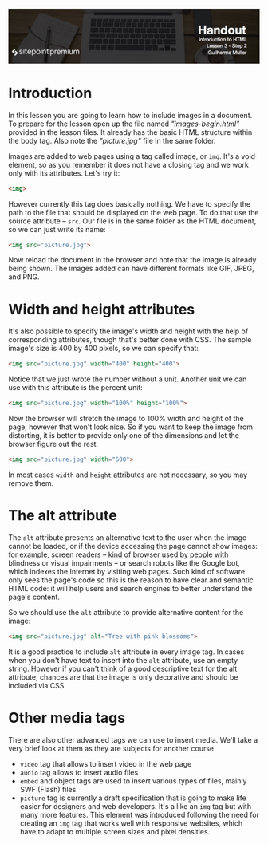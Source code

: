 ![](Introduction_to_HTML_handouts/headers/head3.2.jpg)
# Introduction

In this lesson you are going to learn how to include images in a document. To prepare for the lesson open up the file named *"images-begin.html"* provided in the lesson files. It already has the basic HTML structure within the body tag. Also note the *"picture.jpg"* file in the same folder.

Images are added to web pages using a tag called image, or `img`. It's a void element, so as you remember it does not have a closing tag and we work only with its attributes. Let's try it:

```html
<img>
```

However currently this tag does basically nothing. We have to specify the path to the file that should be displayed on the web page. To do that use the source attribute – `src`. Our file is in the same folder as the HTML document, so we can just write its name:

```html
<img src="picture.jpg">
```

Now reload the document in the browser and note that the image is already being shown.
The images added can have different formats like GIF, JPEG, and PNG.

# Width and height attributes

It's also possible to specify the image's width and height with the help of corresponding attributes, though that's better done with CSS. The sample image's size is 400 by 400 pixels, so we can specify that:

```html
<img src="picture.jpg" width="400" height="400">
```

Notice that we just wrote the number without a unit. Another unit we can use with this attribute is the percent unit:

```html
<img src="picture.jpg" width="100%" height="100%">
```

Now the browser will stretch the image to 100% width and height of the page, however that won't look nice. So if you want to keep the image from distorting, it is better to provide only one of the dimensions and let the browser figure out the rest.

```html
<img src="picture.jpg" width="600">
```

In most cases `width` and `height` attributes are not necessary, so you may remove them.

# The alt attribute

The `alt` attribute presents an alternative text to the user when the image cannot be loaded, or if the device accessing the page cannot show images: for example, screen readers – kind of browser used by people with blindness or visual impairments – or search robots like the Google bot, which indexes the Internet by visiting web pages. Such kind of software only sees the page's code so this is the reason to have clear and semantic HTML code: it will help users and search engines to better understand the page's content.

So we should use the `alt` attribute to provide alternative content for the image:

```html
<img src="picture.jpg" alt="Tree with pink blossoms">
```

It is a good practice to include `alt` attribute in every image tag. In cases when you don't have text to insert into the `alt` attribute, use an empty string. However if you can't think of a good descriptive text for the alt attribute, chances are that the image is only decorative and should be included via CSS.

# Other media tags

There are also other advanced tags we can use to insert media. We'll take a very brief look at them as they are subjects for another course.

* `video` tag that allows to insert video in the web page
* `audio` tag allows to insert audio files
* `embed` and object tags are used to insert various types of files, mainly SWF (Flash) files
* `picture` tag is currently a draft specification that is going to make life easier for designers and web developers. It's a like an `img` tag but with many more features. This element was introduced following the need for creating an `img` tag that works well with responsive websites, which have to adapt to multiple screen sizes and pixel densities.